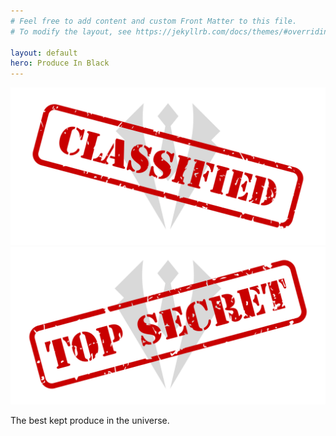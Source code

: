 ```yaml
---
# Feel free to add content and custom Front Matter to this file.
# To modify the layout, see https://jekyllrb.com/docs/themes/#overriding-theme-defaults

layout: default
hero: Produce In Black
---
```

<img src="/img/Classified.png"/>
<img src="/img/top secret.png"/>

The best kept produce in the universe.
